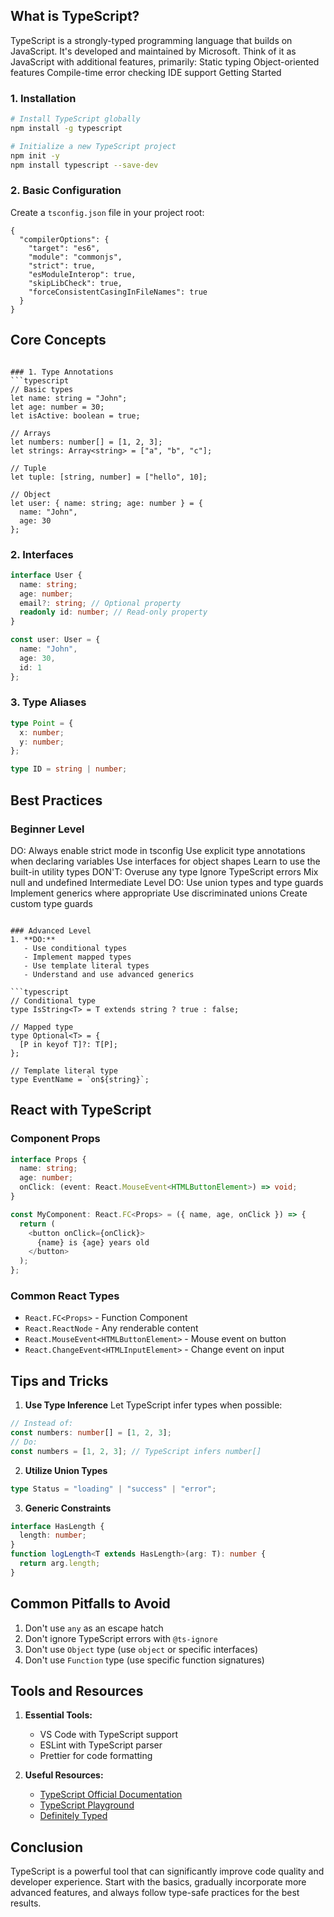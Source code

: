 ## What is TypeScript?

TypeScript is a strongly-typed programming language that builds on JavaScript. It's developed and maintained by Microsoft. Think of it as JavaScript with additional features, primarily:
Static typing
Object-oriented features
Compile-time error checking
IDE support
Getting Started


### 1. Installation
```bash
# Install TypeScript globally
npm install -g typescript

# Initialize a new TypeScript project
npm init -y
npm install typescript --save-dev
```


### 2. Basic Configuration
Create a `tsconfig.json` file in your project root:

```
{
  "compilerOptions": {
    "target": "es6",
    "module": "commonjs",
    "strict": true,
    "esModuleInterop": true,
    "skipLibCheck": true,
    "forceConsistentCasingInFileNames": true
  }
}
```


## Core Concepts
```

### 1. Type Annotations
```typescript
// Basic types
let name: string = "John";
let age: number = 30;
let isActive: boolean = true;

// Arrays
let numbers: number[] = [1, 2, 3];
let strings: Array<string> = ["a", "b", "c"];

// Tuple
let tuple: [string, number] = ["hello", 10];

// Object
let user: { name: string; age: number } = {
  name: "John",
  age: 30
};
```

### 2. Interfaces
```typescript
interface User {
  name: string;
  age: number;
  email?: string; // Optional property
  readonly id: number; // Read-only property
}

const user: User = {
  name: "John",
  age: 30,
  id: 1
};
```


### 3. Type Aliases
```typescript
type Point = {
  x: number;
  y: number;
};

type ID = string | number;
```


## Best Practices


### Beginner Level

DO:
Always enable strict mode in tsconfig
Use explicit type annotations when declaring variables
Use interfaces for object shapes
Learn to use the built-in utility types
DON'T:
Overuse any type
Ignore TypeScript errors
Mix null and undefined
Intermediate Level
DO:
Use union types and type guards
Implement generics where appropriate
Use discriminated unions
Create custom type guards
```

### Advanced Level
1. **DO:**
   - Use conditional types
   - Implement mapped types
   - Use template literal types
   - Understand and use advanced generics

```typescript
// Conditional type
type IsString<T> = T extends string ? true : false;

// Mapped type
type Optional<T> = {
  [P in keyof T]?: T[P];
};

// Template literal type
type EventName = `on${string}`;
```

## React with TypeScript

### Component Props
```typescript
interface Props {
  name: string;
  age: number;
  onClick: (event: React.MouseEvent<HTMLButtonElement>) => void;
}

const MyComponent: React.FC<Props> = ({ name, age, onClick }) => {
  return (
    <button onClick={onClick}>
      {name} is {age} years old
    </button>
  );
};
```

### Common React Types
- `React.FC<Props>` - Function Component
- `React.ReactNode` - Any renderable content
- `React.MouseEvent<HTMLButtonElement>` - Mouse event on button
- `React.ChangeEvent<HTMLInputElement>` - Change event on input

## Tips and Tricks

1. **Use Type Inference**
Let TypeScript infer types when possible:

```typescript
// Instead of:
const numbers: number[] = [1, 2, 3];
// Do:
const numbers = [1, 2, 3]; // TypeScript infers number[]
```

2. **Utilize Union Types**

```typescript
type Status = "loading" | "success" | "error";
```

3. **Generic Constraints**

```typescript
interface HasLength {
  length: number;
}
function logLength<T extends HasLength>(arg: T): number {
  return arg.length;
}
```

## Common Pitfalls to Avoid

1. Don't use `any` as an escape hatch
2. Don't ignore TypeScript errors with `@ts-ignore`
3. Don't use `Object` type (use `object` or specific interfaces)
4. Don't use `Function` type (use specific function signatures)

## Tools and Resources

1. **Essential Tools:**
   - VS Code with TypeScript support
   - ESLint with TypeScript parser
   - Prettier for code formatting

2. **Useful Resources:**
   - [TypeScript Official Documentation](https://www.typescriptlang.org/docs/)
   - [TypeScript Playground](https://www.typescriptlang.org/play)
   - [Definitely Typed](https://github.com/DefinitelyTyped/DefinitelyTyped)

## Conclusion
TypeScript is a powerful tool that can significantly improve code quality and developer experience. Start with the basics, gradually incorporate more advanced features, and always follow type-safe practices for the best results.